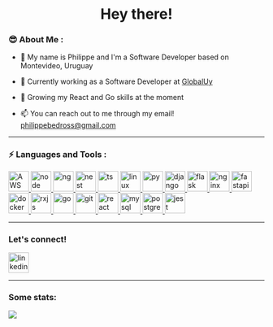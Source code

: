 <div id="header" align="center">
<link rel="stylesheet" type='text/css' href="https://cdn.jsdelivr.net/gh/devicons/devicon@latest/devicon.min.css" />

<h1>Hey there!</h1>
</div>

### 😎 About Me :

- 👋 My name is Philippe and I'm a Software Developer based on Montevideo, Uruguay

- 🔭 Currently working as a Software Developer at <a href="https://globaluy.com">GlobalUy</a>

- 🌱 Growing my React and Go skills at the moment

- 📫 You can reach out to me through my email! philippebedross@gmail.com

---

### ⚡ Languages and Tools :

<div style>
    <a href="https://aws.amazon.com">
    <img src="https://cdn.jsdelivr.net/gh/devicons/devicon@latest/icons/amazonwebservices/amazonwebservices-original-wordmark.svg" title="AWS" alt="AWS" width="40" height="40"/>
    </a>
    <a href="https://nodejs.org/en">
    <img src="https://cdn.jsdelivr.net/gh/devicons/devicon@latest/icons/nodejs/nodejs-original-wordmark.svg" title="node" alt="node" width="40" height="40"/>
    </a>
    <a href="https://angular.dev/">
    <img src="https://cdn.jsdelivr.net/gh/devicons/devicon@latest/icons/angular/angular-original.svg" title="ng" alt="ng" width="40" height="40"/>
    </a>
    <a href="https://nestjs.com/">
    <img src="https://cdn.jsdelivr.net/gh/devicons/devicon@latest/icons/nestjs/nestjs-original.svg" title="nest" alt="nest" width="40" height="40"/>
    </a>
    <a href="https://www.typescriptlang.org/">
    <img src="https://cdn.jsdelivr.net/gh/devicons/devicon@latest/icons/typescript/typescript-original.svg"title="ts" alt="ts" width="40" height="40"/>
    </a>
    <a href="https://linux.org/en">
    <img src="https://cdn.jsdelivr.net/gh/devicons/devicon@latest/icons/linux/linux-original.svg" title="linux" alt="linux" width="40" height="40"/>
    </a>
     <a href="https://www.python.org/">
    <img src="https://cdn.jsdelivr.net/gh/devicons/devicon@latest/icons/python/python-original.svg" title="py" alt="py" width="40" height="40"/>
    </a>
    <a href="https://www.djangoproject.com/">
    <img  src="https://cdn.jsdelivr.net/gh/devicons/devicon@latest/icons/django/django-plain.svg" title="django" alt="django" width="40" height="40"/>
    </a>
    <a href="https://flask.palletsprojects.com/en/3.0.x/">
    <img  src="https://cdn.jsdelivr.net/gh/devicons/devicon@latest/icons/flask/flask-original.svg" title="flask" alt="flask" width="40" height="40"/>
    </a>
    <a href="https://nginx.org/en/">
    <img  src="https://cdn.jsdelivr.net/gh/devicons/devicon@latest/icons/nginx/nginx-original.svg" title="nginx" alt="nginx" width="40" height="40"/>
    </a>
    <a href="https://fastapi.tiangolo.com/">
    <img  src="https://cdn.jsdelivr.net/gh/devicons/devicon@latest/icons/fastapi/fastapi-original.svg" title="fastapi" alt="fastapi" width="40" height="40"/>
    </a>
    <a href="https://www.docker.com/">
    <img  src="https://cdn.jsdelivr.net/gh/devicons/devicon@latest/icons/docker/docker-original.svg" title="docker" alt="docker" width="40" height="40"/>
    </a>
    <a href="https://rxjs.dev/">
    <img  src="https://cdn.jsdelivr.net/gh/devicons/devicon@latest/icons/rxjs/rxjs-original.svg" title="rxjs" alt="rxjs" width="40" height="40"/>
    </a>
    <a href="https://go.dev/">
    <img  src="https://cdn.jsdelivr.net/gh/devicons/devicon@latest/icons/go/go-original.svg" title="go" alt="go" width="40" height="40"/>
    </a>
    <a href="https://git-scm.com/">
    <img  src="https://cdn.jsdelivr.net/gh/devicons/devicon@latest/icons/git/git-original.svg" title="git" alt="git" width="40" height="40"/>
    </a>
    <a href="https://react.dev/">
    <img  src="https://cdn.jsdelivr.net/gh/devicons/devicon@latest/icons/react/react-original.svg" title="react" alt="react" width="40" height="40"/>
    </a>
    <a href="https://www.mysql.com/">
    <img  src="https://cdn.jsdelivr.net/gh/devicons/devicon@latest/icons/mysql/mysql-original.svg" title="mysql" alt="mysql" width="40" height="40"/>
    </a>
    <a href="https://www.postgresql.org/">
    <img  src="https://cdn.jsdelivr.net/gh/devicons/devicon@latest/icons/postgresql/postgresql-original.svg" title="postgresql" alt="postgresql" width="40" height="40"/>
    </a>
    <a href="https://jestjs.io/">
    <img  src="https://cdn.jsdelivr.net/gh/devicons/devicon@latest/icons/jest/jest-plain.svg" title="jest" alt="jest" width="40" height="40"/>
    </a>
</div>

---

### Let's connect!

<div>
    <a href="https://www.linkedin.com/in/philippe-bedrossian/">
    <img  src="https://cdn.jsdelivr.net/gh/devicons/devicon@latest/icons/linkedin/linkedin-plain.svg" title="linkedin" alt="linkedin" width="40" height="40"/>
    </a>
</div>

---

### Some stats:

<img src="https://github-readme-streak-stats.herokuapp.com/?user=pbed2001&theme=dark">
